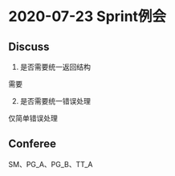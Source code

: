 # 2020-07-23 Sprint例会

## Discuss

1. 是否需要统一返回结构

需要

2. 是否需要统一错误处理

仅简单错误处理

## Conferee

SM、PG_A、PG_B、TT_A